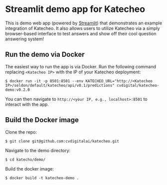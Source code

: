 # Streamlit demo app for Katecheo

This is demo web app (powered by [Streamlit](https://streamlit.io)) that demonstrates an example integration of Katecheo. It also allows users to utilize Katecheo via a simply browser-based interface to test answers and show off their cool question answering system!

## Run the demo via Docker

The easiest way to run the app is via Docker. Run the following command replacing `<Katecheo IP>` with the IP of your Katecheo deployment:

```
$ docker run -it -p 8501:8501 --env KATECHEO_URL="http://<Katecheo IP>/seldon/default/katecheo/api/v0.1/predictions" cvdigital/katecheo-demo:v0.2.0
```

You can then navigate to `http://<your IP, e.g., localhost>:8501` to interact with the app.

## Build the Docker image

Clone the repo:

```sh
$ git clone git@github.com:cvdigitalai/katecheo.git
```

Navigate to the demo directory:

```
$ cd katecho/demo/
```

Build the docker image:

```
$ docker build -t katecheo-demo .
```
